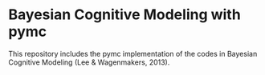 # Bayesian Cognitive Modeling with pymc
This repository includes the pymc implementation of the codes in Bayesian Cognitive Modeling (Lee &amp; Wagenmakers, 2013).
